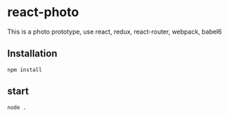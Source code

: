# react-photo

This is a photo prototype, use react, redux, react-router, webpack, babel6

## Installation

```
npm install
```

## start

```
node .
```
